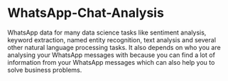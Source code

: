 # WhatsApp-Chat-Analysis
WhatsApp data for many data science tasks like sentiment analysis, keyword extraction, named entity recognition, text analysis and several other natural language processing tasks. It also depends on who you are analysing your WhatsApp messages with because you can find a lot of information from your WhatsApp messages which can also help you to solve business problems.
